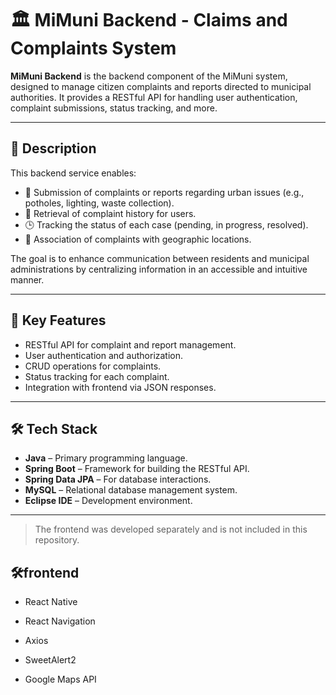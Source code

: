 # 🏛️ MiMuni Backend - Claims and Complaints System

**MiMuni Backend** is the backend component of the MiMuni system, designed to manage citizen complaints and reports directed to municipal authorities. It provides a RESTful API for handling user authentication, complaint submissions, status tracking, and more.

---

## 📌 Description

This backend service enables:

- 📝 Submission of complaints or reports regarding urban issues (e.g., potholes, lighting, waste collection).
- 📄 Retrieval of complaint history for users.
- 🕒 Tracking the status of each case (pending, in progress, resolved).
- 📍 Association of complaints with geographic locations.

The goal is to enhance communication between residents and municipal administrations by centralizing information in an accessible and intuitive manner.

---

## 🧠 Key Features

- RESTful API for complaint and report management.
- User authentication and authorization.
- CRUD operations for complaints.
- Status tracking for each complaint.
- Integration with frontend via JSON responses.

---

## 🛠️ Tech Stack

- **Java** – Primary programming language.
- **Spring Boot** – Framework for building the RESTful API.
- **Spring Data JPA** – For database interactions.
- **MySQL** – Relational database management system.
- **Eclipse IDE** – Development environment.

---
> The frontend was developed separately and is not included in this repository.
<h2>🛠️frontend</h2>

- React Native

- React Navigation

- Axios

- SweetAlert2

- Google Maps API
